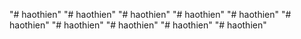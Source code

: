 "# haothien" 
"# haothien" 
"# haothien" 
"# haothien" 
"# haothien" 
"# haothien" 
"# haothien" 
"# haothien" 
"# haothien" 
"# haothien" 
